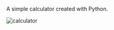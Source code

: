 A simple calculator created with Python. 

![calculator](https://user-images.githubusercontent.com/98993072/209391398-880aaec6-502c-415d-b26b-401af6e57e05.png)
